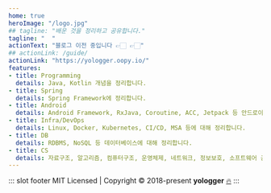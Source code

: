 ```yaml
---
home: true
heroImage: "/logo.jpg"
## tagline: "배운 것을 정리하고 공유합니다."
tagline: "  "
actionText: "블로그 이전 중입니다 👉🏻 👉🏻"
## actionLink: /guide/
actionLink: "https://yologger.oopy.io/"
features:
- title: Programming
  details: Java, Kotlin 개념을 정리합니다.
- title: Spring
  details: Spring Framework에 정리합니다.
- title: Android
  details: Android Framework, RxJava, Coroutine, ACC, Jetpack 등 안드로이드 전반에 대해 정리합니다.
- title: Infra/DevOps
  details: Linux, Docker, Kubernetes, CI/CD, MSA 등에 대해 정리합니다.
- title: DB
  details: RDBMS, NoSQL 등 데이터베이스에 대해 정리합니다.
- title: CS
  details: 자료구조, 알고리즘, 컴퓨터구조, 운영체제, 네트워크, 정보보호, 소프트웨어 공학 등 컴퓨터공학 전반을 정리합니다.
---
```

::: slot footer
MIT Licensed | Copyright © 2018-present <b>yologger</b> [🔥](/blog/post/interview)
:::
